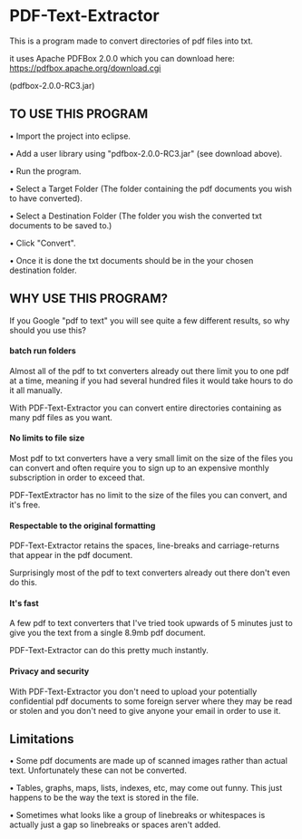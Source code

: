 # PDF-Text-Extractor

This is a program made to convert directories of pdf files into txt. 

it uses Apache PDFBox 2.0.0 which you can download here: https://pdfbox.apache.org/download.cgi 

(pdfbox-2.0.0-RC3.jar)

## TO USE THIS PROGRAM

• Import the project into eclipse.

• Add a user library using "pdfbox-2.0.0-RC3.jar" (see download above).

• Run the program.

• Select a Target Folder (The folder containing the pdf documents you wish to have converted).

• Select a Destination Folder (The folder you wish the converted txt documents to be saved to.)

• Click "Convert".

• Once it is done the txt documents should be in the your chosen destination folder.

## WHY USE THIS PROGRAM?

If you Google "pdf to text" you will see quite a few different results, so why should you use this?

#### batch run folders
  
Almost all of the pdf to txt converters already out there limit you to one pdf at a time, meaning if you had several hundred files it would take hours to do it all manually.

With PDF-Text-Extractor you can convert entire directories containing as many pdf files as you want.

#### No limits to file size

Most pdf to txt converters have a very small limit on the size of the files you can convert and often require you to sign up to an expensive monthly subscription in order to exceed that.

PDF-TextExtractor has no limit to the size of the files you can convert, and it's free.

#### Respectable to the original formatting

PDF-Text-Extractor retains the spaces, line-breaks and carriage-returns that appear in the pdf document.

Surprisingly most of the pdf to text converters already out there don't even do this.

#### It's fast

A few pdf to text converters that I've tried took upwards of 5 minutes just to give you the text from a single 8.9mb pdf document.

PDF-Text-Extractor can do this pretty much instantly.

#### Privacy and security

With PDF-Text-Extractor you don't need to upload your potentially confidential pdf documents to some foreign server where they may be read or stolen and you don't need to give anyone your email in order to use it.

## Limitations
 
• Some pdf documents are made up of scanned images rather than actual text. Unfortunately these can not be converted.

• Tables, graphs, maps, lists, indexes, etc, may come out funny. This just happens to be the way the text is stored in the file.

• Sometimes what looks like a group of linebreaks or whitespaces is actually just a gap so linebreaks or spaces aren't added.



